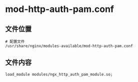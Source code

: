 # mod-http-auth-pam.conf

## 文件位置

```
# 配置文件
/usr/share/nginx/modules-available/mod-http-auth-pam.conf
```

## 文件内容

```
load_module modules/ngx_http_auth_pam_module.so;
```
